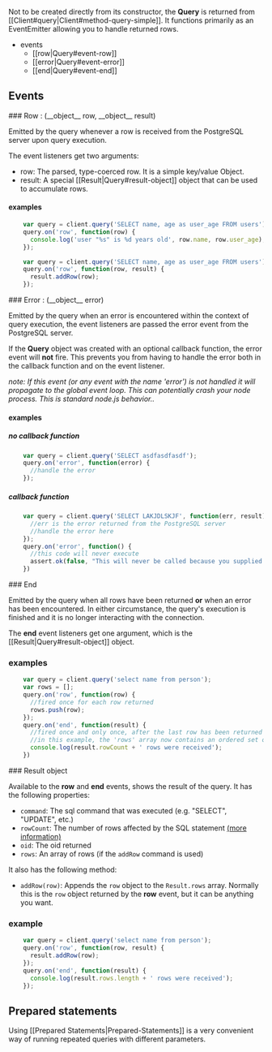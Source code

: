 Not to be created directly from its constructor, the __Query__ is returned from [[Client#query|Client#method-query-simple]]. It functions primarily as an EventEmitter allowing you to handle returned rows.

- events
  - [[row|Query#event-row]]
  - [[error|Query#event-error]]
  - [[end|Query#event-end]]

## Events

<div id="event-row"></div>
### Row : (__object__ row, __object__ result)

Emitted by the query whenever a row is received from the PostgreSQL server upon query execution.

The event listeners get two arguments:

- row: The parsed, type-coerced row. It is a simple key/value Object.
- result: A special [[Result|Query#result-object]] object that can be used to accumulate rows.

#### examples
```javascript
    var query = client.query('SELECT name, age as user_age FROM users');
    query.on('row', function(row) {
      console.log('user "%s" is %d years old', row.name, row.user_age);
    });
```

```javascript
    var query = client.query('SELECT name, age as user_age FROM users');
    query.on('row', function(row, result) {
      result.addRow(row);
    });
```

<div id="event-error"></div>
### Error : (__object__ error)

Emitted by the query when an error is encountered within the context of query execution, the event listeners are passed the error event from the PostgreSQL server.

If the __Query__ object was created with an optional callback function, the error event will __not__ fire.  This prevents you from having to handle the error both in the callback function and on the event listener.

_note: If this event (or any event with the name 'error') is not handled it will propagate to the global event loop.  This can potentially crash your node process.  This is standard node.js behavior.._

#### examples

##### no callback function

```javascript
    var query = client.query('SELECT asdfasdfasdf');
    query.on('error', function(error) {
      //handle the error
    });
```

##### callback function
```javascript
    var query = client.query('SELECT LAKJDLSKJF', function(err, result) {
      //err is the error returned from the PostgreSQL server
      //handle the error here
    });
    query.on('error', function() {
      //this code will never execute
      assert.ok(false, "This will never be called because you supplied the optional query callback function");
    })
```

<div id="event-end"></div>
### End

Emitted by the query when all rows have been returned __or__ when an error has been encountered.  In either circumstance, the query's execution is finished and it is no longer interacting with the connection.

The __end__ event listeners get one argument, which is the [[Result|Query#result-object]] object.

### examples

```javascript
    var query = client.query('select name from person');
    var rows = [];
    query.on('row', function(row) {
      //fired once for each row returned
      rows.push(row);
    });
    query.on('end', function(result) {
      //fired once and only once, after the last row has been returned and after all 'row' events are emitted
      //in this example, the 'rows' array now contains an ordered set of all the rows which we received from postgres
      console.log(result.rowCount + ' rows were received');
    })
```

<div id="result-object"></div>
### Result object

Available to the __row__ and __end__ events, shows the result of the query. It has the following properties:

- `command`: The sql command that was executed (e.g. "SELECT", "UPDATE", etc.)
- `rowCount`: The number of rows affected by the SQL statement [(more information)](http://www.postgresql.org/docs/8.1/static/libpq-exec.html#LIBPQ-EXEC-NONSELECT)
- `oid`: The oid returned
- `rows`: An array of rows (if the `addRow` command is used)

It also has the following method:

- `addRow(row)`: Appends the `row` object to the `Result.rows` array. Normally this is the `row` object returned by the __row__ event, but it can be anything you want.

### example

```javascript
    var query = client.query('select name from person');
    query.on('row', function(row, result) {
      result.addRow(row);
    });
    query.on('end', function(result) {
      console.log(result.rows.length + ' rows were received');
    });
```

## Prepared statements
Using [[Prepared Statements|Prepared-Statements]] is a very convenient way of running repeated queries with different parameters.